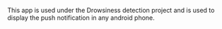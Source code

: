 This app is used under the Drowsiness detection project and is used to display the push notification in any android phone.
